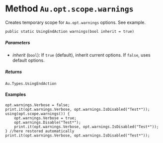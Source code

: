 # Method `Au.opt.scope.warnings`

Creates temporary scope for `Au.opt.warnings` options. See example.

```
public static UsingEndAction warnings(bool inherit = true)
```

##### Parameters

- *inherit*  (`bool`):
    If `true` (default), inherit current options. If `false`, uses default options.

##### Returns

`Au.Types.UsingEndAction`

#### Examples

```
opt.warnings.Verbose = false;
print.it(opt.warnings.Verbose, opt.warnings.IsDisabled("Test*"));
using(opt.scope.warnings()) {
	opt.warnings.Verbose = true;
	opt.warnings.Disable("Test*");
	print.it(opt.warnings.Verbose, opt.warnings.IsDisabled("Test*"));
} //here restored automatically
print.it(opt.warnings.Verbose, opt.warnings.IsDisabled("Test*"));
```